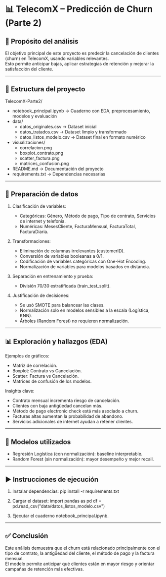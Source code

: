# 📊 TelecomX – Predicción de Churn (Parte 2)

## 🎯 Propósito del análisis
El objetivo principal de este proyecto es predecir la cancelación de clientes (churn) en TelecomX, usando variables relevantes.  
Esto permite anticipar bajas, aplicar estrategias de retención y mejorar la satisfacción del cliente.

---

## 📂 Estructura del proyecto
TelecomX-Parte2/
- notebook_principal.ipynb   -> Cuaderno con EDA, preprocesamiento, modelos y evaluación
- data/
    - datos_originales.csv    -> Dataset inicial
    - datos_tratados.csv      -> Dataset limpio y transformado
    - datos_listos_modelo.csv -> Dataset final en formato numérico
- visualizaciones/
    - correlacion.png
    - boxplot_contrato.png
    - scatter_factura.png
    - matrices_confusion.png
- README.md                  -> Documentación del proyecto
- requirements.txt           -> Dependencias necesarias

---

## 🧹 Preparación de datos
1. Clasificación de variables:
   - Categóricas: Género, Método de pago, Tipo de contrato, Servicios de internet y telefonía.
   - Numéricas: MesesCliente, FacturaMensual, FacturaTotal, FacturaDiaria.

2. Transformaciones:
   - Eliminación de columnas irrelevantes (customerID).
   - Conversión de variables booleanas a 0/1.
   - Codificación de variables categóricas con One-Hot Encoding.
   - Normalización de variables para modelos basados en distancia.

3. Separación en entrenamiento y prueba:
   - División 70/30 estratificada (train_test_split).

4. Justificación de decisiones:
   - Se usó SMOTE para balancear las clases.
   - Normalización solo en modelos sensibles a la escala (Logística, KNN).
   - Árboles (Random Forest) no requieren normalización.

---

## 📊 Exploración y hallazgos (EDA)
Ejemplos de gráficos:
- Matriz de correlación.
- Boxplot: Contrato vs Cancelación.
- Scatter: Factura vs Cancelación.
- Matrices de confusión de los modelos.

Insights clave:
- Contrato mensual incrementa riesgo de cancelación.
- Clientes con baja antigüedad cancelan más.
- Método de pago electronic check está más asociado a churn.
- Facturas altas aumentan la probabilidad de abandono.
- Servicios adicionales de internet ayudan a retener clientes.

---

## 🤖 Modelos utilizados
- Regresión Logística (con normalización): baseline interpretable.
- Random Forest (sin normalización): mayor desempeño y mejor recall.

---

## ▶️ Instrucciones de ejecución
1. Instalar dependencias:
pip install -r requirements.txt

2. Cargar el dataset:
import pandas as pd
df = pd.read_csv("data/datos_listos_modelo.csv")

3. Ejecutar el cuaderno notebook_principal.ipynb.

---

## ✅ Conclusión
Este análisis demuestra que el churn está relacionado principalmente con el tipo de contrato, la antigüedad del cliente, el método de pago y la factura mensual.  
El modelo permite anticipar qué clientes están en mayor riesgo y orientar campañas de retención más efectivas.
